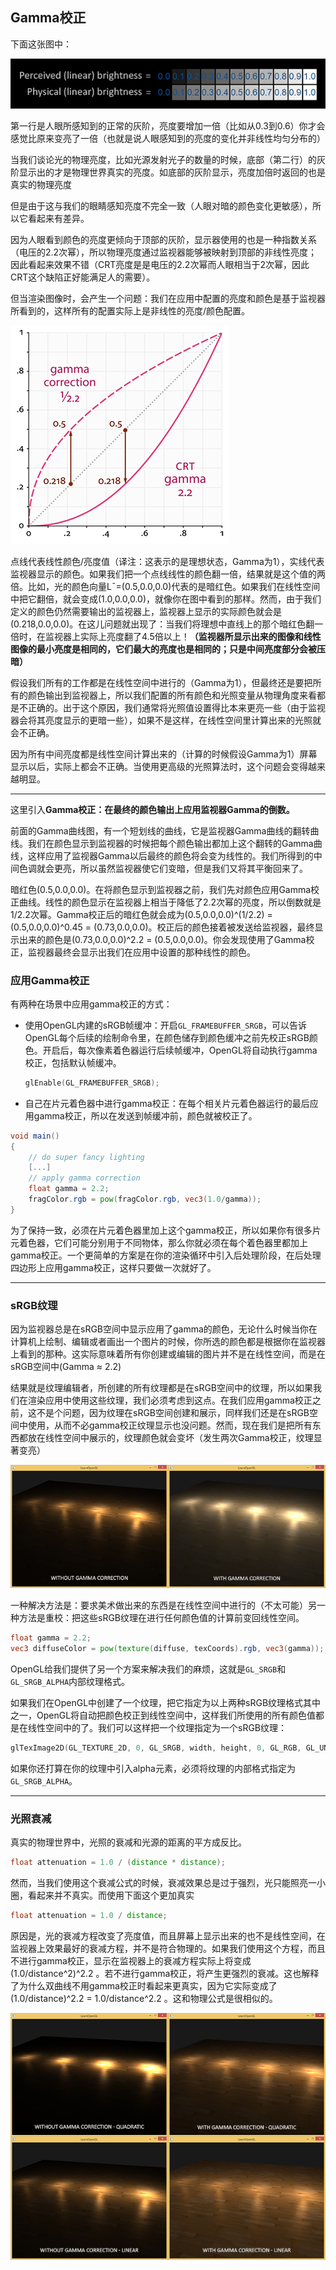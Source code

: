 <h2>Gamma校正</h2>

下面这张图中：

![image](https://github.com/yu-cao/OpenGL-Learning/blob/master/5.2Gamma%20Correction/Reference/gamma_correction_brightness.png)

第一行是人眼所感知到的正常的灰阶，亮度要增加一倍（比如从0.3到0.6）你才会感觉比原来变亮了一倍（也就是说人眼感知到的亮度的变化并非线性均匀分布的）

当我们谈论光的物理亮度，比如光源发射光子的数量的时候，底部（第二行）的灰阶显示出的才是物理世界真实的亮度。如底部的灰阶显示，亮度加倍时返回的也是真实的物理亮度

但是由于这与我们的眼睛感知亮度不完全一致（人眼对暗的颜色变化更敏感），所以它看起来有差异。

因为人眼看到颜色的亮度更倾向于顶部的灰阶，显示器使用的也是一种指数关系（电压的2.2次幂），所以物理亮度通过监视器能够被映射到顶部的非线性亮度；因此看起来效果不错（CRT亮度是是电压的2.2次幂而人眼相当于2次幂，因此CRT这个缺陷正好能满足人的需要）。

但当渲染图像时，会产生一个问题：我们在应用中配置的亮度和颜色是基于监视器所看到的，这样所有的配置实际上是非线性的亮度/颜色配置。

![image](https://github.com/yu-cao/OpenGL-Learning/blob/master/5.2Gamma%20Correction/Reference/gamma_correction_gamma_curves.png)

点线代表线性颜色/亮度值（译注：这表示的是理想状态，Gamma为1），实线代表监视器显示的颜色。如果我们把一个点线线性的颜色翻一倍，结果就是这个值的两倍。比如，光的颜色向量L¯=(0.5,0.0,0.0)代表的是暗红色。如果我们在线性空间中把它翻倍，就会变成(1.0,0.0,0.0)，就像你在图中看到的那样。然而，由于我们定义的颜色仍然需要输出的监视器上，监视器上显示的实际颜色就会是(0.218,0.0,0.0)。在这儿问题就出现了：当我们将理想中直线上的那个暗红色翻一倍时，在监视器上实际上亮度翻了4.5倍以上！**（监视器所显示出来的图像和线性图像的最小亮度是相同的，它们最大的亮度也是相同的；只是中间亮度部分会被压暗）**

假设我们所有的工作都是在线性空间中进行的（Gamma为1），但最终还是要把所有的颜色输出到监视器上，所以我们配置的所有颜色和光照变量从物理角度来看都是不正确的。出于这个原因，我们通常将光照值设置得比本来更亮一些（由于监视器会将其亮度显示的更暗一些），如果不是这样，在线性空间里计算出来的光照就会不正确。

因为所有中间亮度都是线性空间计算出来的（计算的时候假设Gamma为1）屏幕显示以后，实际上都会不正确。当使用更高级的光照算法时，这个问题会变得越来越明显。

<hr>

这里引入**Gamma校正：在最终的颜色输出上应用监视器Gamma的倒数。**

前面的Gamma曲线图，有一个短划线的曲线，它是监视器Gamma曲线的翻转曲线。我们在颜色显示到监视器的时候把每个颜色输出都加上这个翻转的Gamma曲线，这样应用了监视器Gamma以后最终的颜色将会变为线性的。我们所得到的中间色调就会更亮，所以虽然监视器使它们变暗，但是我们又将其平衡回来了。

暗红色(0.5,0.0,0.0)。在将颜色显示到监视器之前，我们先对颜色应用Gamma校正曲线。线性的颜色显示在监视器上相当于降低了2.2次幂的亮度，所以倒数就是1/2.2次幂。Gamma校正后的暗红色就会成为(0.5,0.0,0.0)^(1/2.2) = (0.5,0.0,0.0)^0.45 = (0.73,0.0,0.0)。校正后的颜色接着被发送给监视器，最终显示出来的颜色是(0.73,0.0,0.0)^2.2 = (0.5,0.0,0.0)。你会发现使用了Gamma校正，监视器最终会显示出我们在应用中设置的那种线性的颜色。

<h3>应用Gamma校正</h3>

有两种在场景中应用gamma校正的方式：

+ 使用OpenGL内建的sRGB帧缓冲：开启`GL_FRAMEBUFFER_SRGB`，可以告诉OpenGL每个后续的绘制命令里，在颜色储存到颜色缓冲之前先校正sRGB颜色。开启后，每次像素着色器运行后续帧缓冲，OpenGL将自动执行gamma校正，包括默认帧缓冲。

  ```cpp
  glEnable(GL_FRAMEBUFFER_SRGB);
  ```
  
+ 自己在片元着色器中进行gamma校正：在每个相关片元着色器运行的最后应用gamma校正，所以在发送到帧缓冲前，颜色就被校正了。

```glsl
void main()
{
    // do super fancy lighting 
    [...]
    // apply gamma correction
    float gamma = 2.2;
    fragColor.rgb = pow(fragColor.rgb, vec3(1.0/gamma));
}
```

为了保持一致，必须在片元着色器里加上这个gamma校正，所以如果你有很多片元着色器，它们可能分别用于不同物体，那么你就必须在每个着色器里都加上gamma校正。一个更简单的方案是在你的渲染循环中引入后处理阶段，在后处理四边形上应用gamma校正，这样只要做一次就好了。

<hr>

<h3>sRGB纹理</h3>

因为监视器总是在sRGB空间中显示应用了gamma的颜色，无论什么时候当你在计算机上绘制、编辑或者画出一个图片的时候，你所选的颜色都是根据你在监视器上看到的那种。这实际意味着所有你创建或编辑的图片并不是在线性空间，而是在sRGB空间中(Gamma ≈ 2.2)

结果就是纹理编辑者，所创建的所有纹理都是在sRGB空间中的纹理，所以如果我们在渲染应用中使用这些纹理，我们必须考虑到这点。在我们应用gamma校正之前，这不是个问题，因为纹理在sRGB空间创建和展示，同样我们还是在sRGB空间中使用，从而不必gamma校正纹理显示也没问题。然而，现在我们是把所有东西都放在线性空间中展示的，纹理颜色就会变坏（发生两次Gamma校正，纹理显著变亮）

![image](https://github.com/yu-cao/OpenGL-Learning/blob/master/5.2Gamma%20Correction/Reference/gamma_correction_srgbtextures.png)

一种解决方法是：要求美术做出来的东西是在线性空间中进行的（不太可能）另一种方法是重校：把这些sRGB纹理在进行任何颜色值的计算前变回线性空间。

```glsl
float gamma = 2.2;
vec3 diffuseColor = pow(texture(diffuse, texCoords).rgb, vec3(gamma));
```

OpenGL给我们提供了另一个方案来解决我们的麻烦，这就是`GL_SRGB`和`GL_SRGB_ALPHA`内部纹理格式。

如果我们在OpenGL中创建了一个纹理，把它指定为以上两种sRGB纹理格式其中之一，OpenGL将自动把颜色校正到线性空间中，这样我们所使用的所有颜色值都是在线性空间中的了。我们可以这样把一个纹理指定为一个sRGB纹理：

```cpp
glTexImage2D(GL_TEXTURE_2D, 0, GL_SRGB, width, height, 0, GL_RGB, GL_UNSIGNED_BYTE, image);
```

如果你还打算在你的纹理中引入alpha元素，必须将纹理的内部格式指定为`GL_SRGB_ALPHA`。

<hr>

<h3>光照衰减</h3>

真实的物理世界中，光照的衰减和光源的距离的平方成反比。

```glsl
float attenuation = 1.0 / (distance * distance);
```

然而，当我们使用这个衰减公式的时候，衰减效果总是过于强烈，光只能照亮一小圈，看起来并不真实。而使用下面这个更加真实

```glsl
float attenuation = 1.0 / distance;
```

原因是，光的衰减方程改变了亮度值，而且屏幕上显示出来的也不是线性空间，在监视器上效果最好的衰减方程，并不是符合物理的。如果我们使用这个方程，而且不进行gamma校正，显示在监视器上的衰减方程实际上将变成(1.0/distance^2)^2.2 。若不进行gamma校正，将产生更强烈的衰减。这也解释了为什么双曲线不用gamma校正时看起来更真实，因为它实际变成了(1.0/distance)^2.2 = 1.0/distance^2.2 。这和物理公式是很相似的。

![image](https://github.com/yu-cao/OpenGL-Learning/blob/master/5.2Gamma%20Correction/Reference/gamma_correction_attenuation.png)